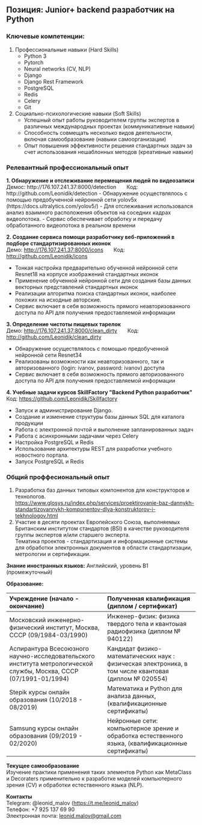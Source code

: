 <h2>Позиция: Junior+ backend разработчик на Python</h2>
<h3>Ключевые компетенции:</h3>

1. Профессиональные навыки (Hard Skills)
   - Python 3
   - Pytorch
   - Neural networks (CV, NLP)
   - Django
   - Django Rest Framework
   - PostgreSQL
   - Redis
   - Celery
   - Git<br>
2. Социально-психологические навыки (Soft Skills)
   - Успешный опыт работы руководителем группы экспертов в различных международных проектах (коммуникативные навыки)
   - Способность совмещать несколько видов деятельности, включая самообразование (навыки самоорганизации)
   - Опыт повышения эффективности решения стандартных задач за счет использования нешаблонных методов (креативные навыки)

<h3>Релевантный профессиональный опыт </h3>
<b>1. Обнаружение и отслеживание перемещения людей по видеозаписи</b>  
   Демос: http://176.107.241.37:8000/detection &nbsp;&nbsp;&nbsp;&nbsp;&nbsp; Код: http://github.com/Leonidik/detection
   - Обнаружение осуществлялось с помощью предобученной нейронной сети yolov5x (https://docs.ultralytics.com/yolov5/)
   - Для отслеживания использовался анализ взаимного расположения объектов на соседних кадрах видеопотока.
   - Сервис обеспечивает обработку и передачу обработанного видеопотока в реальном времени

<b>2. Создание сервиса помощи разработчику веб-приложений в подборе стандартизированных иконок</b>  
   Демо: http://176.107.241.37:8000/icons &nbsp;&nbsp;&nbsp;&nbsp;&nbsp; Код: http://github.com/Leonidik/icons 
   - Тонкая настройка предварительно обученной нейронной сети Resnet18 на корпусе изображений стандартных иконок  
   - Применение обученной нейронной сети для создания базы данных векторных представлений стандартных иконок
   - Реализации алгоритма поиска стандартных иконок, наиболее похожих на исходные авторские.
   - Сервис включает в себя возможность прямого неавторизованного доступа по API для получения предоставляемой информации
     
<b>3. Определение чистоты пищевых тарелок</b>  
   Демо: http://176.107.241.37:8000/clean_dirty &nbsp;&nbsp;&nbsp;&nbsp;&nbsp; Код: http://github.com/Leonidik/clean_dirty 
   - Обнаружение осуществлялось с помощью предобученной нейронной сети Resnet34
   - Реализованы возможности как неавторизованного, так и авторизованного (login: ivanov, password: ivanov) доступа
   - Сервис включает в себя возможность прямого авторизованного доступа по API для получения предоставляемой информации



<b>4. Учебные задачи курсов SkillFactory "Backend Python разработчик"</b>  
   Код: https://github.com/Leonidik/Skillfactory 
   - Запуск и администрирование Django.
   - Создание и изменение структуры базы данных SQL для каталога продукции
   - Работа с электронной почтой и выполнение запланированных задач
   - Работа с асинхронными задачами через Celery
   - Настройка PostgreSQL и Redis
   - Использование архитектуры REST для разработки учебного новостного портала.
   - Запуск PostgreSQL и Redis

<h3>Общий проффесиональный опыт</h3>

   1. Разработка баз данных типовых компонентов для конструкторов и технологов.<br>
https://www.glosys.ru/index.php/services/proektirovanie-baz-dannykh-standartizovannykh-komponentov-dlya-konstruktorov-i-tekhnologov.html
   2. Участие в десяти проектах Европейского Союза, выполняемых Британским институтом стандартов (BSI) в качестве руководителя группы экспертов и/или старшего эксперта.<br>Тематика проектов - стандартизация и информационные системы для обработки электронных документов в области стандартизации, метрологии и сертификации.

<b>Знание иностранных языков:</b> Английский, уровень B1 (промежуточный)

<b>Образование:</b> 
    
|Учреждение (начало - окончание)  | Полученная квалификация (диплом / сертификат)|
|:---------------------------------|:--------------------------------|
|Московский инженерно-физический институт, Москва, СССР (09/1984-03/1990) | Инженер-физик: физика твердого тела и квантоыая радиофизика  (диплом № 940122)|
|Аспирантура Всесоюзного научно-исследовательского института метрологической службы, Москва, СССР (07/1991-01/1994) | Кандидат физико-математических наук : физическая электроника, в том числе квантовая (диплом № 020554)|
| Stepik курсы онлайн образования (10/2018 - 08/2019) | Математика и Python для анализа данных, (квалификационные сертификаты)|
|Samsung курсы онлайн образования (09/2019 - 02/2020) | Нейронные сети: компьютерное зрение и обработка естественного языка, (квалификационные сертификаты) |
   
<b>Текущее самообразование</b><br>
Изучение практики применения таких элементов Python как MetaClass и Decoraters применительно к разработке моделей компьютерного зрения (CV) и обработки естественного языка (NLP).

<b>Контакты</b><br>
Telegram: @leonid_malov (https://t.me/leonid_malov)<br>
Телефон: +7 925 137 69 90<br>
Электронная почта: leonid.malov@gmail.com
 
